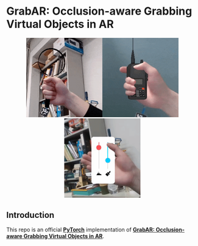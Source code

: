 # GrabAR: Occlusion-aware Grabbing Virtual Objects in AR

<p align="middle">
    <img src="res/loupe.gif" width="200"><img src="res/radio.gif" width="200"><img src="res/phone.gif" width="200">
</p>



##  Introduction

This repo is an official **[PyTorch](https://pytorch.org/)** implementation of [**GrabAR: Occlusion-aware Grabbing Virtual Objects in AR**](https://wbstx.github.io/grabar/).

